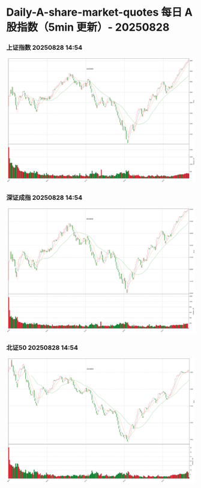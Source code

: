 
# Daily-A-share-market-quotes 每日 A 股指数（5min 更新）- 20250828

### 上证指数 20250828 14:54
![](./fig/2025/8/20250828-sh000001.png)

### 深证成指 20250828 14:54
![](./fig/2025/8/20250828-sz399001.png)

### 北证50 20250828 14:54
![](./fig/2025/8/20250828-bj899050.png)
